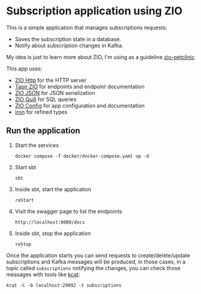# Subscription application using ZIO

This is a simple application that manages subscriptions requests:
- Saves the subscription state in a database.
- Notify about subscription changes in Kafka. 

My idea is just to learn more about ZIO, I'm using as a guideline [zio-petclinic](https://github.com/zio/zio-petclinic)

This app uses:
  - [ZIO Http](https://github.com/zio/zio-http) for the HTTP server 
  - [Tapir ZIO](https://github.com/softwaremill/tapir) for endpoints and endpoint documentation
  - [ZIO JSON](https://github.com/zio/zio-json) for JSON serialization
  - [ZIO Quill](https://github.com/zio/zio-quill) for SQL queries
  - [ZIO Config](https://github.com/zio/zio-config) for app configuration and documentation
  - [Iron](https://github.com/Iltotore/iron) for refined types
## Run the application

1. Start the services 
    ```shell
    docker compose -f docker/docker-compose.yaml up -d
    ```
2. Start sbt
    ```shell
    sbt
    ```
3. Inside sbt, start the application
    ```shell
    reStart
    ```
4. Visit the swagger page to list the endpoints 
    ```shell
    http://localhost:8080/docs
    ```
5. Inside sbt, stop the application
    ```shell
    reStop
    ```

Once the application starts you can send requests to create/delete/update subscriptions and Kafka messages will be produced, in those cases, in a topic called `subscriptions` notifying the changes, you can check those messages with tools like [kcat](https://github.com/edenhill/kcat):
```shell
kcat -C -b localhost:29092 -t subscriptions
```